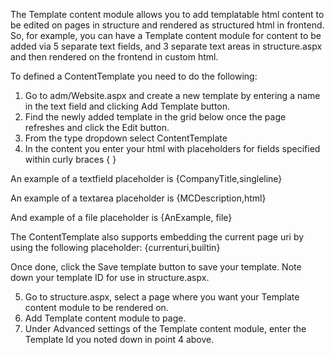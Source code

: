 The Template content module allows you to add templatable html content to be edited on pages in structure and rendered as structured html in frontend.
So, for example, you can have a Template content module for content to be added via 5 separate text fields, and 3 separate text areas in structure.aspx and then rendered on the frontend in custom html.

To defined a ContentTemplate you need to do the following:

1. Go to adm/Website.aspx and create a new template by entering a name in the text field and clicking Add Template button.
2. Find the newly added template in the grid below once the page refreshes and click the Edit button.
3. From the type dropdown select ContentTemplate
4. In the content you enter your html with placeholders for fields specified within curly braces { }

An example of a textfield placeholder is 
{CompanyTitle,singleline}

An example of a textarea placeholder is
{MCDescription,html}

And example of a file placeholder is
{AnExample, file}

The ContentTemplate also supports embedding the current page uri by using the following placeholder:
{currenturi,builtin}

Once done, click the Save template button to save your template. Note down your template ID for use in structure.aspx.

5. Go to structure.aspx, select a page where you want your Template content module to be rendered on.
6. Add Template content module to page.
7. Under Advanced settings of the Template content module, enter the Template Id you noted down in point 4 above.